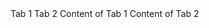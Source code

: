<Tabs value={tabSelected} onChange={onTabChange}>
  <Tab size="md" index="tab-1">
    Tab 1
  </Tab>
  <Tab size="md" index="tab-2">
    Tab 2
  </Tab>
</Tabs>

<TabPanel value={tabSelected} index="tab-1">
  Content of Tab 1
</TabPanel>
<TabPanel value={tabSelected} index="tab-2">
  Content of Tab 2
</TabPanel>
